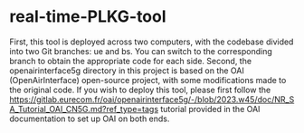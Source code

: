# real-time-PLKG-tool

First, this tool is deployed across two computers, with the codebase divided into two Git branches: ue and bs. You can switch to the corresponding branch to obtain the appropriate code for each side.
Second, the openairinterface5g directory in this project is based on the OAI (OpenAirInterface) open-source project, with some modifications made to the original code.
If you wish to deploy this tool, please first follow the https://gitlab.eurecom.fr/oai/openairinterface5g/-/blob/2023.w45/doc/NR_SA_Tutorial_OAI_CN5G.md?ref_type=tags tutorial provided in the OAI documentation to set up OAI on both ends.
